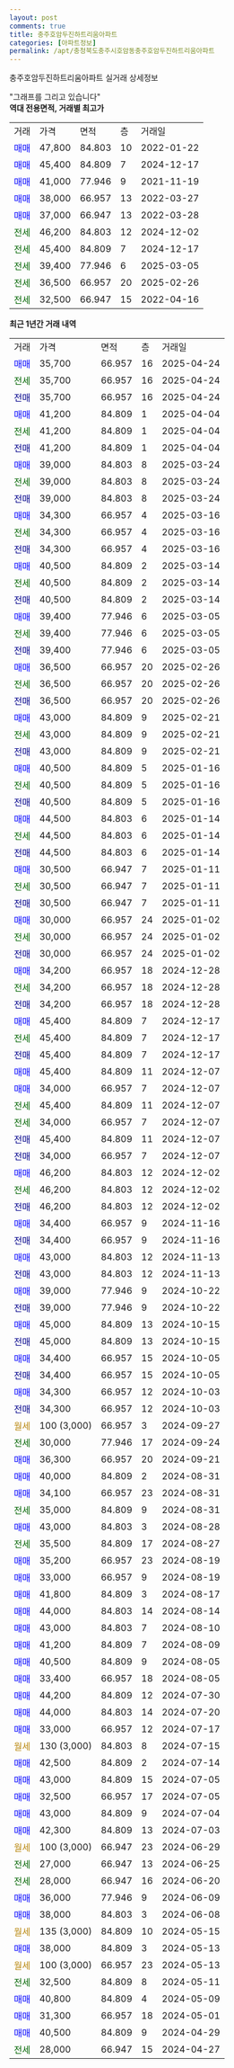 ```yaml
---
layout: post
comments: true
title: 충주호암두진하트리움아파트
categories: [아파트정보]
permalink: /apt/충청북도충주시호암동충주호암두진하트리움아파트
---
```


충주호암두진하트리움아파트 실거래 상세정보

<script type="text/javascript">
  google.charts.load('current', {'packages':['line', 'corechart']});
  google.charts.setOnLoadCallback(drawChart);

  function drawChart() {
    var data = new google.visualization.DataTable();
    data.addColumn('date', '거래일');
    data.addColumn('number', "매매");
    data.addColumn('number', "전세");
    data.addColumn('number', "전매");

    data.addRows([[new Date(Date.parse("2025-04-24")), 35700, null, null], [new Date(Date.parse("2025-04-24")), null, 35700, null], [new Date(Date.parse("2025-04-24")), null, null, 35700], [new Date(Date.parse("2025-04-04")), 41200, null, null], [new Date(Date.parse("2025-04-04")), null, 41200, null], [new Date(Date.parse("2025-04-04")), null, null, 41200], [new Date(Date.parse("2025-03-24")), 39000, null, null], [new Date(Date.parse("2025-03-24")), null, 39000, null], [new Date(Date.parse("2025-03-24")), null, null, 39000], [new Date(Date.parse("2025-03-16")), 34300, null, null], [new Date(Date.parse("2025-03-16")), null, 34300, null], [new Date(Date.parse("2025-03-16")), null, null, 34300], [new Date(Date.parse("2025-03-14")), 40500, null, null], [new Date(Date.parse("2025-03-14")), null, 40500, null], [new Date(Date.parse("2025-03-14")), null, null, 40500], [new Date(Date.parse("2025-03-05")), 39400, null, null], [new Date(Date.parse("2025-03-05")), null, 39400, null], [new Date(Date.parse("2025-03-05")), null, null, 39400], [new Date(Date.parse("2025-02-26")), 36500, null, null], [new Date(Date.parse("2025-02-26")), null, 36500, null], [new Date(Date.parse("2025-02-26")), null, null, 36500], [new Date(Date.parse("2025-02-21")), 43000, null, null], [new Date(Date.parse("2025-02-21")), null, 43000, null], [new Date(Date.parse("2025-02-21")), null, null, 43000], [new Date(Date.parse("2025-01-16")), 40500, null, null], [new Date(Date.parse("2025-01-16")), null, 40500, null], [new Date(Date.parse("2025-01-16")), null, null, 40500], [new Date(Date.parse("2025-01-14")), 44500, null, null], [new Date(Date.parse("2025-01-14")), null, 44500, null], [new Date(Date.parse("2025-01-14")), null, null, 44500], [new Date(Date.parse("2025-01-11")), 30500, null, null], [new Date(Date.parse("2025-01-11")), null, 30500, null], [new Date(Date.parse("2025-01-11")), null, null, 30500], [new Date(Date.parse("2025-01-02")), 30000, null, null], [new Date(Date.parse("2025-01-02")), null, 30000, null], [new Date(Date.parse("2025-01-02")), null, null, 30000], [new Date(Date.parse("2024-12-28")), 34200, null, null], [new Date(Date.parse("2024-12-28")), null, 34200, null], [new Date(Date.parse("2024-12-28")), null, null, 34200], [new Date(Date.parse("2024-12-17")), 45400, null, null], [new Date(Date.parse("2024-12-17")), null, 45400, null], [new Date(Date.parse("2024-12-17")), null, null, 45400], [new Date(Date.parse("2024-12-07")), 45400, null, null], [new Date(Date.parse("2024-12-07")), 34000, null, null], [new Date(Date.parse("2024-12-07")), null, 45400, null], [new Date(Date.parse("2024-12-07")), null, 34000, null], [new Date(Date.parse("2024-12-07")), null, null, 45400], [new Date(Date.parse("2024-12-07")), null, null, 34000], [new Date(Date.parse("2024-12-02")), 46200, null, null], [new Date(Date.parse("2024-12-02")), null, 46200, null], [new Date(Date.parse("2024-12-02")), null, null, 46200], [new Date(Date.parse("2024-11-16")), 34400, null, null], [new Date(Date.parse("2024-11-16")), null, null, 34400], [new Date(Date.parse("2024-11-13")), 43000, null, null], [new Date(Date.parse("2024-11-13")), null, null, 43000], [new Date(Date.parse("2024-10-22")), 39000, null, null], [new Date(Date.parse("2024-10-22")), null, null, 39000], [new Date(Date.parse("2024-10-15")), 45000, null, null], [new Date(Date.parse("2024-10-15")), null, null, 45000], [new Date(Date.parse("2024-10-05")), 34400, null, null], [new Date(Date.parse("2024-10-05")), null, null, 34400], [new Date(Date.parse("2024-10-03")), 34300, null, null], [new Date(Date.parse("2024-10-03")), null, null, 34300], [new Date(Date.parse("2024-09-27")), null, null, null], [new Date(Date.parse("2024-09-24")), null, 30000, null], [new Date(Date.parse("2024-09-21")), 36300, null, null], [new Date(Date.parse("2024-08-31")), 40000, null, null], [new Date(Date.parse("2024-08-31")), 34100, null, null], [new Date(Date.parse("2024-08-31")), null, 35000, null], [new Date(Date.parse("2024-08-28")), 43000, null, null], [new Date(Date.parse("2024-08-27")), null, 35500, null], [new Date(Date.parse("2024-08-19")), 35200, null, null], [new Date(Date.parse("2024-08-19")), 33000, null, null], [new Date(Date.parse("2024-08-17")), 41800, null, null], [new Date(Date.parse("2024-08-14")), 44000, null, null], [new Date(Date.parse("2024-08-10")), 43000, null, null], [new Date(Date.parse("2024-08-09")), 41200, null, null], [new Date(Date.parse("2024-08-05")), 40500, null, null], [new Date(Date.parse("2024-08-05")), 33400, null, null], [new Date(Date.parse("2024-07-30")), 44200, null, null], [new Date(Date.parse("2024-07-20")), 44000, null, null], [new Date(Date.parse("2024-07-17")), 33000, null, null], [new Date(Date.parse("2024-07-15")), null, null, null], [new Date(Date.parse("2024-07-14")), 42500, null, null], [new Date(Date.parse("2024-07-05")), 43000, null, null], [new Date(Date.parse("2024-07-05")), 32500, null, null], [new Date(Date.parse("2024-07-04")), 43000, null, null], [new Date(Date.parse("2024-07-03")), 42300, null, null], [new Date(Date.parse("2024-06-29")), null, null, null], [new Date(Date.parse("2024-06-25")), null, 27000, null], [new Date(Date.parse("2024-06-20")), null, 28000, null], [new Date(Date.parse("2024-06-09")), 36000, null, null], [new Date(Date.parse("2024-06-08")), 38000, null, null], [new Date(Date.parse("2024-05-15")), null, null, null], [new Date(Date.parse("2024-05-13")), 38000, null, null], [new Date(Date.parse("2024-05-13")), null, null, null], [new Date(Date.parse("2024-05-11")), null, 32500, null], [new Date(Date.parse("2024-05-09")), 40800, null, null], [new Date(Date.parse("2024-05-01")), 31300, null, null], [new Date(Date.parse("2024-04-29")), 40500, null, null], [new Date(Date.parse("2024-04-27")), null, 28000, null]]);

    var options = {
      hAxis: {
        format: 'yyyy/MM/dd'
      },    
      lineWidth: 0,
      pointsVisible: true,    
      title: '최근 1년간 유형별 실거래가 분포',
      legend: { position: 'bottom' }
    };

    var formatter = new google.visualization.NumberFormat({pattern:'###,###'} );
    formatter.format(data, 1);
    formatter.format(data, 2);
    
    setTimeout(function() {
        var chart = new google.visualization.LineChart(document.getElementById('columnchart_material'));
        chart.draw(data, (options));
        document.getElementById('loading').style.display = 'none';
    }, 200);
  }
</script>


<div id="loading" style="z-index:20; display: block; margin-left: 0px">"그래프를 그리고 있습니다"</div>
<div id="columnchart_material" style="width: 95%; margin-left: 0px; display: block"></div>
<!-- contents start -->
<b>역대 전용면적, 거래별 최고가</b>
<table class="sortable">
    <tr>
      <td>거래</td>
      <td>가격</td>
      <td>면적</td>
      <td>층</td>
      <td>거래일</td>
    </tr>
        <tr>
          <td><a style="color: blue">매매</a></td>
          <td>47,800</td>
          <td>84.803</td>
          <td>10</td>
          <td>2022-01-22</td>
        </tr>            <tr>
          <td><a style="color: blue">매매</a></td>
          <td>45,400</td>
          <td>84.809</td>
          <td>7</td>
          <td>2024-12-17</td>
        </tr>            <tr>
          <td><a style="color: blue">매매</a></td>
          <td>41,000</td>
          <td>77.946</td>
          <td>9</td>
          <td>2021-11-19</td>
        </tr>            <tr>
          <td><a style="color: blue">매매</a></td>
          <td>38,000</td>
          <td>66.957</td>
          <td>13</td>
          <td>2022-03-27</td>
        </tr>            <tr>
          <td><a style="color: blue">매매</a></td>
          <td>37,000</td>
          <td>66.947</td>
          <td>13</td>
          <td>2022-03-28</td>
        </tr>        
        <tr>
              <td><a style="color: darkgreen">전세</a></td>
              <td>46,200</td>
              <td>84.803</td>
              <td>12</td>
              <td>2024-12-02</td>
            </tr>            <tr>
              <td><a style="color: darkgreen">전세</a></td>
              <td>45,400</td>
              <td>84.809</td>
              <td>7</td>
              <td>2024-12-17</td>
            </tr>            <tr>
              <td><a style="color: darkgreen">전세</a></td>
              <td>39,400</td>
              <td>77.946</td>
              <td>6</td>
              <td>2025-03-05</td>
            </tr>            <tr>
              <td><a style="color: darkgreen">전세</a></td>
              <td>36,500</td>
              <td>66.957</td>
              <td>20</td>
              <td>2025-02-26</td>
            </tr>            <tr>
              <td><a style="color: darkgreen">전세</a></td>
              <td>32,500</td>
              <td>66.947</td>
              <td>15</td>
              <td>2022-04-16</td>
            </tr>        
    
</table>

<b>최근 1년간 거래 내역</b>

<table class="sortable">
    <tr>
      <td>거래</td>
      <td>가격</td>
      <td>면적</td>
      <td>층</td>
      <td>거래일</td>
    </tr>
    <tr>
      <td><a style="color: blue">매매</a></td>
      <td>35,700</td>
      <td>66.957</td>
      <td>16</td>
      <td>2025-04-24</td>
    </tr>          <tr>
      <td><a style="color: darkgreen">전세</a></td>
      <td>35,700</td>
      <td>66.957</td>
      <td>16</td>
      <td>2025-04-24</td>
    </tr>          <tr>
      <td><a style="color: darkblue">전매</a></td>
      <td>35,700</td>
      <td>66.957</td>
      <td>16</td>
      <td>2025-04-24</td>
    </tr>          <tr>
      <td><a style="color: blue">매매</a></td>
      <td>41,200</td>
      <td>84.809</td>
      <td>1</td>
      <td>2025-04-04</td>
    </tr>          <tr>
      <td><a style="color: darkgreen">전세</a></td>
      <td>41,200</td>
      <td>84.809</td>
      <td>1</td>
      <td>2025-04-04</td>
    </tr>          <tr>
      <td><a style="color: darkblue">전매</a></td>
      <td>41,200</td>
      <td>84.809</td>
      <td>1</td>
      <td>2025-04-04</td>
    </tr>          <tr>
      <td><a style="color: blue">매매</a></td>
      <td>39,000</td>
      <td>84.803</td>
      <td>8</td>
      <td>2025-03-24</td>
    </tr>          <tr>
      <td><a style="color: darkgreen">전세</a></td>
      <td>39,000</td>
      <td>84.803</td>
      <td>8</td>
      <td>2025-03-24</td>
    </tr>          <tr>
      <td><a style="color: darkblue">전매</a></td>
      <td>39,000</td>
      <td>84.803</td>
      <td>8</td>
      <td>2025-03-24</td>
    </tr>          <tr>
      <td><a style="color: blue">매매</a></td>
      <td>34,300</td>
      <td>66.957</td>
      <td>4</td>
      <td>2025-03-16</td>
    </tr>          <tr>
      <td><a style="color: darkgreen">전세</a></td>
      <td>34,300</td>
      <td>66.957</td>
      <td>4</td>
      <td>2025-03-16</td>
    </tr>          <tr>
      <td><a style="color: darkblue">전매</a></td>
      <td>34,300</td>
      <td>66.957</td>
      <td>4</td>
      <td>2025-03-16</td>
    </tr>          <tr>
      <td><a style="color: blue">매매</a></td>
      <td>40,500</td>
      <td>84.809</td>
      <td>2</td>
      <td>2025-03-14</td>
    </tr>          <tr>
      <td><a style="color: darkgreen">전세</a></td>
      <td>40,500</td>
      <td>84.809</td>
      <td>2</td>
      <td>2025-03-14</td>
    </tr>          <tr>
      <td><a style="color: darkblue">전매</a></td>
      <td>40,500</td>
      <td>84.809</td>
      <td>2</td>
      <td>2025-03-14</td>
    </tr>          <tr>
      <td><a style="color: blue">매매</a></td>
      <td>39,400</td>
      <td>77.946</td>
      <td>6</td>
      <td>2025-03-05</td>
    </tr>          <tr>
      <td><a style="color: darkgreen">전세</a></td>
      <td>39,400</td>
      <td>77.946</td>
      <td>6</td>
      <td>2025-03-05</td>
    </tr>          <tr>
      <td><a style="color: darkblue">전매</a></td>
      <td>39,400</td>
      <td>77.946</td>
      <td>6</td>
      <td>2025-03-05</td>
    </tr>          <tr>
      <td><a style="color: blue">매매</a></td>
      <td>36,500</td>
      <td>66.957</td>
      <td>20</td>
      <td>2025-02-26</td>
    </tr>          <tr>
      <td><a style="color: darkgreen">전세</a></td>
      <td>36,500</td>
      <td>66.957</td>
      <td>20</td>
      <td>2025-02-26</td>
    </tr>          <tr>
      <td><a style="color: darkblue">전매</a></td>
      <td>36,500</td>
      <td>66.957</td>
      <td>20</td>
      <td>2025-02-26</td>
    </tr>          <tr>
      <td><a style="color: blue">매매</a></td>
      <td>43,000</td>
      <td>84.809</td>
      <td>9</td>
      <td>2025-02-21</td>
    </tr>          <tr>
      <td><a style="color: darkgreen">전세</a></td>
      <td>43,000</td>
      <td>84.809</td>
      <td>9</td>
      <td>2025-02-21</td>
    </tr>          <tr>
      <td><a style="color: darkblue">전매</a></td>
      <td>43,000</td>
      <td>84.809</td>
      <td>9</td>
      <td>2025-02-21</td>
    </tr>          <tr>
      <td><a style="color: blue">매매</a></td>
      <td>40,500</td>
      <td>84.809</td>
      <td>5</td>
      <td>2025-01-16</td>
    </tr>          <tr>
      <td><a style="color: darkgreen">전세</a></td>
      <td>40,500</td>
      <td>84.809</td>
      <td>5</td>
      <td>2025-01-16</td>
    </tr>          <tr>
      <td><a style="color: darkblue">전매</a></td>
      <td>40,500</td>
      <td>84.809</td>
      <td>5</td>
      <td>2025-01-16</td>
    </tr>          <tr>
      <td><a style="color: blue">매매</a></td>
      <td>44,500</td>
      <td>84.803</td>
      <td>6</td>
      <td>2025-01-14</td>
    </tr>          <tr>
      <td><a style="color: darkgreen">전세</a></td>
      <td>44,500</td>
      <td>84.803</td>
      <td>6</td>
      <td>2025-01-14</td>
    </tr>          <tr>
      <td><a style="color: darkblue">전매</a></td>
      <td>44,500</td>
      <td>84.803</td>
      <td>6</td>
      <td>2025-01-14</td>
    </tr>          <tr>
      <td><a style="color: blue">매매</a></td>
      <td>30,500</td>
      <td>66.947</td>
      <td>7</td>
      <td>2025-01-11</td>
    </tr>          <tr>
      <td><a style="color: darkgreen">전세</a></td>
      <td>30,500</td>
      <td>66.947</td>
      <td>7</td>
      <td>2025-01-11</td>
    </tr>          <tr>
      <td><a style="color: darkblue">전매</a></td>
      <td>30,500</td>
      <td>66.947</td>
      <td>7</td>
      <td>2025-01-11</td>
    </tr>          <tr>
      <td><a style="color: blue">매매</a></td>
      <td>30,000</td>
      <td>66.957</td>
      <td>24</td>
      <td>2025-01-02</td>
    </tr>          <tr>
      <td><a style="color: darkgreen">전세</a></td>
      <td>30,000</td>
      <td>66.957</td>
      <td>24</td>
      <td>2025-01-02</td>
    </tr>          <tr>
      <td><a style="color: darkblue">전매</a></td>
      <td>30,000</td>
      <td>66.957</td>
      <td>24</td>
      <td>2025-01-02</td>
    </tr>          <tr>
      <td><a style="color: blue">매매</a></td>
      <td>34,200</td>
      <td>66.957</td>
      <td>18</td>
      <td>2024-12-28</td>
    </tr>          <tr>
      <td><a style="color: darkgreen">전세</a></td>
      <td>34,200</td>
      <td>66.957</td>
      <td>18</td>
      <td>2024-12-28</td>
    </tr>          <tr>
      <td><a style="color: darkblue">전매</a></td>
      <td>34,200</td>
      <td>66.957</td>
      <td>18</td>
      <td>2024-12-28</td>
    </tr>          <tr>
      <td><a style="color: blue">매매</a></td>
      <td>45,400</td>
      <td>84.809</td>
      <td>7</td>
      <td>2024-12-17</td>
    </tr>          <tr>
      <td><a style="color: darkgreen">전세</a></td>
      <td>45,400</td>
      <td>84.809</td>
      <td>7</td>
      <td>2024-12-17</td>
    </tr>          <tr>
      <td><a style="color: darkblue">전매</a></td>
      <td>45,400</td>
      <td>84.809</td>
      <td>7</td>
      <td>2024-12-17</td>
    </tr>          <tr>
      <td><a style="color: blue">매매</a></td>
      <td>45,400</td>
      <td>84.809</td>
      <td>11</td>
      <td>2024-12-07</td>
    </tr>          <tr>
      <td><a style="color: blue">매매</a></td>
      <td>34,000</td>
      <td>66.957</td>
      <td>7</td>
      <td>2024-12-07</td>
    </tr>          <tr>
      <td><a style="color: darkgreen">전세</a></td>
      <td>45,400</td>
      <td>84.809</td>
      <td>11</td>
      <td>2024-12-07</td>
    </tr>          <tr>
      <td><a style="color: darkgreen">전세</a></td>
      <td>34,000</td>
      <td>66.957</td>
      <td>7</td>
      <td>2024-12-07</td>
    </tr>          <tr>
      <td><a style="color: darkblue">전매</a></td>
      <td>45,400</td>
      <td>84.809</td>
      <td>11</td>
      <td>2024-12-07</td>
    </tr>          <tr>
      <td><a style="color: darkblue">전매</a></td>
      <td>34,000</td>
      <td>66.957</td>
      <td>7</td>
      <td>2024-12-07</td>
    </tr>          <tr>
      <td><a style="color: blue">매매</a></td>
      <td>46,200</td>
      <td>84.803</td>
      <td>12</td>
      <td>2024-12-02</td>
    </tr>          <tr>
      <td><a style="color: darkgreen">전세</a></td>
      <td>46,200</td>
      <td>84.803</td>
      <td>12</td>
      <td>2024-12-02</td>
    </tr>          <tr>
      <td><a style="color: darkblue">전매</a></td>
      <td>46,200</td>
      <td>84.803</td>
      <td>12</td>
      <td>2024-12-02</td>
    </tr>          <tr>
      <td><a style="color: blue">매매</a></td>
      <td>34,400</td>
      <td>66.957</td>
      <td>9</td>
      <td>2024-11-16</td>
    </tr>          <tr>
      <td><a style="color: darkblue">전매</a></td>
      <td>34,400</td>
      <td>66.957</td>
      <td>9</td>
      <td>2024-11-16</td>
    </tr>          <tr>
      <td><a style="color: blue">매매</a></td>
      <td>43,000</td>
      <td>84.803</td>
      <td>12</td>
      <td>2024-11-13</td>
    </tr>          <tr>
      <td><a style="color: darkblue">전매</a></td>
      <td>43,000</td>
      <td>84.803</td>
      <td>12</td>
      <td>2024-11-13</td>
    </tr>          <tr>
      <td><a style="color: blue">매매</a></td>
      <td>39,000</td>
      <td>77.946</td>
      <td>9</td>
      <td>2024-10-22</td>
    </tr>          <tr>
      <td><a style="color: darkblue">전매</a></td>
      <td>39,000</td>
      <td>77.946</td>
      <td>9</td>
      <td>2024-10-22</td>
    </tr>          <tr>
      <td><a style="color: blue">매매</a></td>
      <td>45,000</td>
      <td>84.809</td>
      <td>13</td>
      <td>2024-10-15</td>
    </tr>          <tr>
      <td><a style="color: darkblue">전매</a></td>
      <td>45,000</td>
      <td>84.809</td>
      <td>13</td>
      <td>2024-10-15</td>
    </tr>          <tr>
      <td><a style="color: blue">매매</a></td>
      <td>34,400</td>
      <td>66.957</td>
      <td>15</td>
      <td>2024-10-05</td>
    </tr>          <tr>
      <td><a style="color: darkblue">전매</a></td>
      <td>34,400</td>
      <td>66.957</td>
      <td>15</td>
      <td>2024-10-05</td>
    </tr>          <tr>
      <td><a style="color: blue">매매</a></td>
      <td>34,300</td>
      <td>66.957</td>
      <td>12</td>
      <td>2024-10-03</td>
    </tr>          <tr>
      <td><a style="color: darkblue">전매</a></td>
      <td>34,300</td>
      <td>66.957</td>
      <td>12</td>
      <td>2024-10-03</td>
    </tr>          <tr>
      <td><a style="color: darkgoldenrod">월세</a></td>
      <td>100 (3,000)</td>
      <td>66.957</td>
      <td>3</td>
      <td>2024-09-27</td>
    </tr>          <tr>
      <td><a style="color: darkgreen">전세</a></td>
      <td>30,000</td>
      <td>77.946</td>
      <td>17</td>
      <td>2024-09-24</td>
    </tr>          <tr>
      <td><a style="color: blue">매매</a></td>
      <td>36,300</td>
      <td>66.957</td>
      <td>20</td>
      <td>2024-09-21</td>
    </tr>          <tr>
      <td><a style="color: blue">매매</a></td>
      <td>40,000</td>
      <td>84.809</td>
      <td>2</td>
      <td>2024-08-31</td>
    </tr>          <tr>
      <td><a style="color: blue">매매</a></td>
      <td>34,100</td>
      <td>66.957</td>
      <td>23</td>
      <td>2024-08-31</td>
    </tr>          <tr>
      <td><a style="color: darkgreen">전세</a></td>
      <td>35,000</td>
      <td>84.809</td>
      <td>9</td>
      <td>2024-08-31</td>
    </tr>          <tr>
      <td><a style="color: blue">매매</a></td>
      <td>43,000</td>
      <td>84.803</td>
      <td>3</td>
      <td>2024-08-28</td>
    </tr>          <tr>
      <td><a style="color: darkgreen">전세</a></td>
      <td>35,500</td>
      <td>84.809</td>
      <td>17</td>
      <td>2024-08-27</td>
    </tr>          <tr>
      <td><a style="color: blue">매매</a></td>
      <td>35,200</td>
      <td>66.957</td>
      <td>23</td>
      <td>2024-08-19</td>
    </tr>          <tr>
      <td><a style="color: blue">매매</a></td>
      <td>33,000</td>
      <td>66.957</td>
      <td>9</td>
      <td>2024-08-19</td>
    </tr>          <tr>
      <td><a style="color: blue">매매</a></td>
      <td>41,800</td>
      <td>84.809</td>
      <td>3</td>
      <td>2024-08-17</td>
    </tr>          <tr>
      <td><a style="color: blue">매매</a></td>
      <td>44,000</td>
      <td>84.803</td>
      <td>14</td>
      <td>2024-08-14</td>
    </tr>          <tr>
      <td><a style="color: blue">매매</a></td>
      <td>43,000</td>
      <td>84.803</td>
      <td>7</td>
      <td>2024-08-10</td>
    </tr>          <tr>
      <td><a style="color: blue">매매</a></td>
      <td>41,200</td>
      <td>84.809</td>
      <td>7</td>
      <td>2024-08-09</td>
    </tr>          <tr>
      <td><a style="color: blue">매매</a></td>
      <td>40,500</td>
      <td>84.809</td>
      <td>9</td>
      <td>2024-08-05</td>
    </tr>          <tr>
      <td><a style="color: blue">매매</a></td>
      <td>33,400</td>
      <td>66.957</td>
      <td>18</td>
      <td>2024-08-05</td>
    </tr>          <tr>
      <td><a style="color: blue">매매</a></td>
      <td>44,200</td>
      <td>84.809</td>
      <td>12</td>
      <td>2024-07-30</td>
    </tr>          <tr>
      <td><a style="color: blue">매매</a></td>
      <td>44,000</td>
      <td>84.803</td>
      <td>14</td>
      <td>2024-07-20</td>
    </tr>          <tr>
      <td><a style="color: blue">매매</a></td>
      <td>33,000</td>
      <td>66.957</td>
      <td>12</td>
      <td>2024-07-17</td>
    </tr>          <tr>
      <td><a style="color: darkgoldenrod">월세</a></td>
      <td>130 (3,000)</td>
      <td>84.803</td>
      <td>8</td>
      <td>2024-07-15</td>
    </tr>          <tr>
      <td><a style="color: blue">매매</a></td>
      <td>42,500</td>
      <td>84.809</td>
      <td>2</td>
      <td>2024-07-14</td>
    </tr>          <tr>
      <td><a style="color: blue">매매</a></td>
      <td>43,000</td>
      <td>84.809</td>
      <td>15</td>
      <td>2024-07-05</td>
    </tr>          <tr>
      <td><a style="color: blue">매매</a></td>
      <td>32,500</td>
      <td>66.957</td>
      <td>17</td>
      <td>2024-07-05</td>
    </tr>          <tr>
      <td><a style="color: blue">매매</a></td>
      <td>43,000</td>
      <td>84.809</td>
      <td>9</td>
      <td>2024-07-04</td>
    </tr>          <tr>
      <td><a style="color: blue">매매</a></td>
      <td>42,300</td>
      <td>84.809</td>
      <td>13</td>
      <td>2024-07-03</td>
    </tr>          <tr>
      <td><a style="color: darkgoldenrod">월세</a></td>
      <td>100 (3,000)</td>
      <td>66.947</td>
      <td>23</td>
      <td>2024-06-29</td>
    </tr>          <tr>
      <td><a style="color: darkgreen">전세</a></td>
      <td>27,000</td>
      <td>66.947</td>
      <td>13</td>
      <td>2024-06-25</td>
    </tr>          <tr>
      <td><a style="color: darkgreen">전세</a></td>
      <td>28,000</td>
      <td>66.947</td>
      <td>16</td>
      <td>2024-06-20</td>
    </tr>          <tr>
      <td><a style="color: blue">매매</a></td>
      <td>36,000</td>
      <td>77.946</td>
      <td>9</td>
      <td>2024-06-09</td>
    </tr>          <tr>
      <td><a style="color: blue">매매</a></td>
      <td>38,000</td>
      <td>84.803</td>
      <td>3</td>
      <td>2024-06-08</td>
    </tr>          <tr>
      <td><a style="color: darkgoldenrod">월세</a></td>
      <td>135 (3,000)</td>
      <td>84.809</td>
      <td>10</td>
      <td>2024-05-15</td>
    </tr>          <tr>
      <td><a style="color: blue">매매</a></td>
      <td>38,000</td>
      <td>84.809</td>
      <td>3</td>
      <td>2024-05-13</td>
    </tr>          <tr>
      <td><a style="color: darkgoldenrod">월세</a></td>
      <td>100 (3,000)</td>
      <td>66.957</td>
      <td>23</td>
      <td>2024-05-13</td>
    </tr>          <tr>
      <td><a style="color: darkgreen">전세</a></td>
      <td>32,500</td>
      <td>84.809</td>
      <td>8</td>
      <td>2024-05-11</td>
    </tr>          <tr>
      <td><a style="color: blue">매매</a></td>
      <td>40,800</td>
      <td>84.809</td>
      <td>4</td>
      <td>2024-05-09</td>
    </tr>          <tr>
      <td><a style="color: blue">매매</a></td>
      <td>31,300</td>
      <td>66.957</td>
      <td>18</td>
      <td>2024-05-01</td>
    </tr>          <tr>
      <td><a style="color: blue">매매</a></td>
      <td>40,500</td>
      <td>84.809</td>
      <td>9</td>
      <td>2024-04-29</td>
    </tr>          <tr>
      <td><a style="color: darkgreen">전세</a></td>
      <td>28,000</td>
      <td>66.947</td>
      <td>15</td>
      <td>2024-04-27</td>
    </tr>      </table>
<!-- contents end -->    

